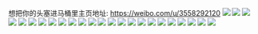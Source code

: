 想把你的头塞进马桶里主页地址: https://weibo.com/u/3558292120 
![](https://wx4.sinaimg.cn/mw2000/d4173a98ly1h8x2a15bkwj22c0355hdv.jpg) 
![](https://wx4.sinaimg.cn/mw2000/d4173a98ly1h8x2a30dfgj229u31pb2b.jpg) 
![](https://wx4.sinaimg.cn/mw2000/d4173a98ly1h8x2a43ytuj225i2w7x6p.jpg) 
![](https://wx4.sinaimg.cn/mw2000/d4173a98ly1h8x29z39qaj22c034pnpf.jpg) 
![](https://wx4.sinaimg.cn/mw2000/d4173a98ly1h8dvcfceq8j228n2zk4qs.jpg) 
![](https://wx4.sinaimg.cn/mw2000/d4173a98ly1h8dvcbo0gej22c0340u11.jpg) 
![](https://wx4.sinaimg.cn/mw2000/d4173a98ly1h8dvc7tpnfj229z31ckjn.jpg) 
![](https://wx4.sinaimg.cn/mw2000/d4173a98ly1h8dvce5l1mj22c0341b2c.jpg) 
![](https://wx4.sinaimg.cn/mw2000/d4173a98ly1h844a9utbnj22c0341hdw.jpg) 
![](https://wx4.sinaimg.cn/mw2000/d4173a98ly1h844ai428zj22c0341b2c.jpg) 
![](https://wx4.sinaimg.cn/mw2000/d4173a98ly1h844a1yfp5j22aj323qv6.jpg) 
![](https://wx4.sinaimg.cn/mw2000/d4173a98ly1h844aklrpzj22682wakjm.jpg) 
![](https://wx4.sinaimg.cn/mw2000/d4173a98ly1h7java5nyuj21401e0133.jpg) 
![](https://wx4.sinaimg.cn/mw2000/d4173a98ly1h7javalf76j21401e0n6d.jpg) 
![](https://wx4.sinaimg.cn/mw2000/d4173a98ly1h7jav9v66dj21401e0qb4.jpg) 
![](https://wx4.sinaimg.cn/mw2000/d4173a98ly1h7javb21zsj21401e0qdw.jpg) 
![](https://wx4.sinaimg.cn/mw2000/d4173a98ly1h7gfu00za3j22c0340qk8.jpg) 
![](https://wx4.sinaimg.cn/mw2000/d4173a98ly1h7gfu29sb1j22c03414qs.jpg) 
![](https://wx4.sinaimg.cn/mw2000/d4173a98ly1h7gftyebhjj22c0341ams.jpg) 
![](https://wx4.sinaimg.cn/mw2000/d4173a98gy1h759ln93g6j21401e0wuf.jpg) 
![](https://wx4.sinaimg.cn/mw2000/d4173a98gy1h759lq50lxj22c0341nht.jpg) 
![](https://wx4.sinaimg.cn/mw2000/d4173a98gy1h759ll53x9j22c03411l0.jpg) 
![](https://wx4.sinaimg.cn/mw2000/d4173a98ly1h6xyzbv3j1j20wh0wywk4.jpg) 
![](https://wx4.sinaimg.cn/mw2000/d4173a98ly1h6v406qjz5j22802yjwue.jpg) 
